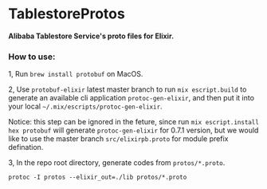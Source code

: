 # TablestoreProtos

**Alibaba Tablestore Service's proto files for Elixir.**

### How to use:

1, Run `brew install protobuf` on MacOS.

2, Use `protobuf-elixir` latest master branch to run `mix escript.build` to generate an available cli application `protoc-gen-elixir`, and then put it into your local `~/.mix/escripts/protoc-gen-elixir`. 

Notice: this step can be ignored in the feture, since run `mix escript.install hex protobuf` will generate `protoc-gen-elixir` for 0.7.1 version, but we would like to use the master branch `src/elixirpb.proto` for module prefix defination.

3, In the repo root directory, generate codes from `protos/*.proto`.

```
protoc -I protos --elixir_out=./lib protos/*.proto
```
